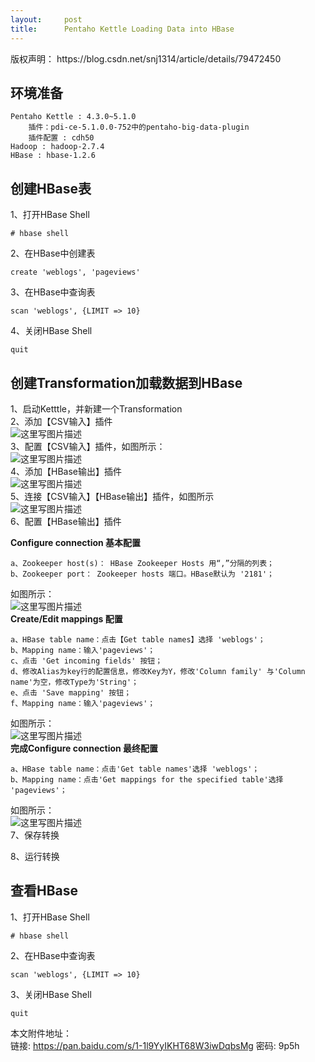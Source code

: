 ```yaml
---
layout:     post
title:      Pentaho Kettle Loading Data into HBase
---
```

<div id="article_content" class="article_content clearfix csdn-tracking-statistics" data-pid="blog" data-mod="popu_307" data-dsm="post">
								<div class="article-copyright">
					版权声明：					https://blog.csdn.net/snj1314/article/details/79472450				</div>
								            <div id="content_views" class="markdown_views prism-atom-one-dark">
							<!-- flowchart 箭头图标 勿删 -->
							<svg xmlns="http://www.w3.org/2000/svg" style="display: none;"><path stroke-linecap="round" d="M5,0 0,2.5 5,5z" id="raphael-marker-block" style="-webkit-tap-highlight-color: rgba(0, 0, 0, 0);"></path></svg>
							<h2 id="环境准备">环境准备</h2>

<pre><code>Pentaho Kettle : 4.3.0~5.1.0
    插件：pdi-ce-5.1.0.0-752中的pentaho-big-data-plugin
    插件配置 : cdh50
Hadoop : hadoop-2.7.4
HBase : hbase-1.2.6
</code></pre>

<h2 id="创建hbase表">创建HBase表</h2>

<p>1、打开HBase Shell </p>



<pre class="prettyprint"><code class=" hljs vala"><span class="hljs-preprocessor"># hbase shell</span></code></pre>

<p>2、在HBase中创建表</p>



<pre class="prettyprint"><code class=" hljs sql"><span class="hljs-operator"><span class="hljs-keyword">create</span> <span class="hljs-string">'weblogs'</span>, <span class="hljs-string">'pageviews'</span></span></code></pre>

<p>3、在HBase中查询表 </p>



<pre class="prettyprint"><code class=" hljs mathematica">scan <span class="hljs-string">'weblogs'</span>, <span class="hljs-list">{LIMIT =&gt; 10}</span></code></pre>

<p>4、关闭HBase Shell </p>



<pre class="prettyprint"><code class=" hljs mel"><span class="hljs-keyword">quit</span></code></pre>



<h2 id="创建transformation加载数据到hbase">创建Transformation加载数据到HBase</h2>

<p>1、启动Ketttle，并新建一个Transformation <br>
2、添加【CSV输入】插件 <br>
<img src="https://img-blog.csdn.net/20180307154252439?watermark/2/text/aHR0cDovL2Jsb2cuY3Nkbi5uZXQvc25qMTMxNA==/font/5a6L5L2T/fontsize/400/fill/I0JBQkFCMA==/dissolve/70" alt="这里写图片描述" title=""> <br>
3、配置【CSV输入】插件，如图所示： <br>
<img src="https://img-blog.csdn.net/20180307154321386?watermark/2/text/aHR0cDovL2Jsb2cuY3Nkbi5uZXQvc25qMTMxNA==/font/5a6L5L2T/fontsize/400/fill/I0JBQkFCMA==/dissolve/70" alt="这里写图片描述" title=""> <br>
4、添加【HBase输出】插件 <br>
<img src="https://img-blog.csdn.net/20180307154343480?watermark/2/text/aHR0cDovL2Jsb2cuY3Nkbi5uZXQvc25qMTMxNA==/font/5a6L5L2T/fontsize/400/fill/I0JBQkFCMA==/dissolve/70" alt="这里写图片描述" title=""> <br>
5、连接【CSV输入】【HBase输出】插件，如图所示 <br>
<img src="https://img-blog.csdn.net/20180307154423182?watermark/2/text/aHR0cDovL2Jsb2cuY3Nkbi5uZXQvc25qMTMxNA==/font/5a6L5L2T/fontsize/400/fill/I0JBQkFCMA==/dissolve/70" alt="这里写图片描述" title=""> <br>
6、配置【HBase输出】插件</p>

<p><strong>Configure connection 基本配置</strong></p>

<pre><code>a、Zookeeper host(s)： HBase Zookeeper Hosts 用“,”分隔的列表；
b、Zookeeper port： Zookeeper hosts 端口。HBase默认为 '2181'；
</code></pre>

<p>如图所示： <br>
<img src="https://img-blog.csdn.net/20180307154458892?watermark/2/text/aHR0cDovL2Jsb2cuY3Nkbi5uZXQvc25qMTMxNA==/font/5a6L5L2T/fontsize/400/fill/I0JBQkFCMA==/dissolve/70" alt="这里写图片描述" title=""> <br>
<strong>Create/Edit mappings 配置</strong></p>

<pre><code>a、HBase table name：点击【Get table names】选择 'weblogs'；
b、Mapping name：输入'pageviews'；
c、点击 'Get incoming fields' 按钮；
d、修改Alias为key行的配置信息，修改Key为Y，修改'Column family' 与'Column name'为空，修改Type为'String'；
e、点击 'Save mapping' 按钮；
f、Mapping name：输入'pageviews'；
</code></pre>

<p>如图所示： <br>
<img src="https://img-blog.csdn.net/20180307154642215?watermark/2/text/aHR0cDovL2Jsb2cuY3Nkbi5uZXQvc25qMTMxNA==/font/5a6L5L2T/fontsize/400/fill/I0JBQkFCMA==/dissolve/70" alt="这里写图片描述" title=""> <br>
<strong>完成Configure connection 最终配置</strong></p>

<pre><code>a、HBase table name：点击'Get table names'选择 'weblogs'；
b、Mapping name：点击'Get mappings for the specified table'选择 'pageviews'；
</code></pre>

<p>如图所示： <br>
<img src="https://img-blog.csdn.net/20180307154701998?watermark/2/text/aHR0cDovL2Jsb2cuY3Nkbi5uZXQvc25qMTMxNA==/font/5a6L5L2T/fontsize/400/fill/I0JBQkFCMA==/dissolve/70" alt="这里写图片描述" title=""> <br>
7、保存转换</p>

<p>8、运行转换</p>



<h2 id="查看hbase">查看HBase</h2>

<p>1、打开HBase Shell </p>



<pre class="prettyprint"><code class=" hljs vala"><span class="hljs-preprocessor"># hbase shell</span></code></pre>

<p>2、在HBase中查询表</p>



<pre class="prettyprint"><code class=" hljs mathematica">scan <span class="hljs-string">'weblogs'</span>, <span class="hljs-list">{LIMIT =&gt; 10}</span></code></pre>

<p>3、关闭HBase Shell </p>



<pre class="prettyprint"><code class=" hljs mel"><span class="hljs-keyword">quit</span></code></pre>

<p>本文附件地址： <br>
    链接: <a href="https://pan.baidu.com/s/1-1l9YyIKHT68W3iwDqbsMg" rel="nofollow">https://pan.baidu.com/s/1-1l9YyIKHT68W3iwDqbsMg</a> 密码: 9p5h</p>            </div>
						<link href="https://csdnimg.cn/release/phoenix/mdeditor/markdown_views-9e5741c4b9.css" rel="stylesheet">
                </div>